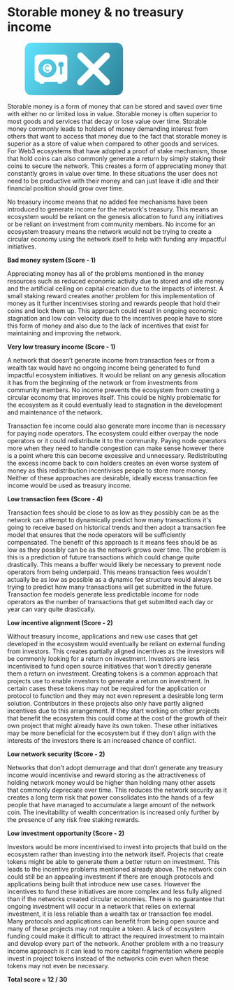 # Storable money & no treasury income

<div align="left"><figure><img src="../../.gitbook/assets/hoardable-money-no-income.png" alt="" width="225"><figcaption></figcaption></figure></div>

Storable money is a form of money that can be stored and saved over time with either no or limited loss in value. Storable money is often superior to most goods and services that decay or lose value over time. Storable money commonly leads to holders of money demanding interest from others that want to access that money due to the fact that storable money is superior as a store of value when compared to other goods and services. For Web3 ecosystems that have adopted a proof of stake mechanism, those that hold coins can also commonly generate a return by simply staking their coins to secure the network. This creates a form of appreciating money that constantly grows in value over time. In these situations the user does not need to be productive with their money and can just leave it idle and their financial position should grow over time.

No treasury income means that no added fee mechanisms have been introduced to generate income for the network's treasury. This means an ecosystem would be reliant on the genesis allocation to fund any initiatives or be reliant on investment from community members. No income for an ecosystem treasury means the network would not be trying to create a circular economy using the network itself to help with funding any impactful initiatives.



**Bad money system (Score - 1)**

Appreciating money has all of the problems mentioned in the money resources such as reduced economic activity due to stored and idle money and the artificial ceiling on capital creation due to the impacts of interest. A small staking reward creates another problem for this implementation of money as it further incentivises storing and rewards people that hold their coins and lock them up. This approach could result in ongoing economic stagnation and low coin velocity due to the incentives people have to store this form of money and also due to the lack of incentives that exist for maintaining and improving the network.



**Very low treasury income (Score - 1)**

A network that doesn’t generate income from transaction fees or from a wealth tax would have no ongoing income being generated to fund impactful ecosystem initiatives. It would be reliant on any genesis allocation it has from the beginning of the network or from investments from community members. No income prevents the ecosystem from creating a circular economy that improves itself. This could be highly problematic for the ecosystem as it could eventually lead to stagnation in the development and maintenance of the network.

Transaction fee income could also generate more income than is necessary for paying node operators. The ecosystem could either overpay the node operators or it could redistribute it to the community. Paying node operators more when they need to handle congestion can make sense however there is a point where this can become excessive and unnecessary. Redistributing the excess income back to coin holders creates an even worse system of money as this redistribution incentivises people to store more money. Neither of these approaches are desirable, ideally excess transaction fee income would be used as treasury income.



**Low transaction fees (Score - 4)**

Transaction fees should be close to as low as they possibly can be as the network can attempt to dynamically predict how many transactions it's going to receive based on historical trends and then adopt a transaction fee model that ensures that the node operators will be sufficiently compensated. The benefit of this approach is it means fees should be as low as they possibly can be as the network grows over time. The problem is this is a prediction of future transactions which could change quite drastically. This means a buffer would likely be necessary to prevent node operators from being underpaid. This means transaction fees wouldn’t actually be as low as possible as a dynamic fee structure would always be trying to predict how many transactions will get submitted in the future. Transaction fee models generate less predictable income for node operators as the number of transactions that get submitted each day or year can vary quite drastically.



**Low incentive alignment (Score - 2)**

Without treasury income, applications and new use cases that get developed in the ecosystem would eventually be reliant on external funding from investors. This creates partially aligned incentives as the investors will be commonly looking for a return on investment. Investors are less incentivised to fund open source initiatives that won’t directly generate them a return on investment. Creating tokens is a common approach that projects use to enable investors to generate a return on investment. In certain cases these tokens may not be required for the application or protocol to function and they may not even represent a desirable long term solution. Contributors in these projects also only have partly aligned incentives due to this arrangement. If they start working on other projects that benefit the ecosystem this could come at the cost of the growth of their own project that might already have its own token. These other initiatives may be more beneficial for the ecosystem but if they don’t align with the interests of the investors there is an increased chance of conflict.



**Low network security (Score - 2)**

Networks that don’t adopt demurrage and that don’t generate any treasury income would incentivise and reward storing as the attractiveness of holding network money would be higher than holding many other assets that commonly depreciate over time. This reduces the network security as it creates a long term risk that power consolidates into the hands of a few people that have managed to accumulate a large amount of the network coin. The inevitability of wealth concentration is increased only further by the presence of any risk free staking rewards.



**Low investment opportunity (Score - 2)**

Investors would be more incentivised to invest into projects that build on the ecosystem rather than investing into the network itself. Projects that create tokens might be able to generate them a better return on investment. This leads to the incentive problems mentioned already above. The network coin could still be an appealing investment if there are enough protocols and applications being built that introduce new use cases. However the incentives to fund these initiatives are more complex and less fully aligned than if the networks created circular economies. There is no guarantee that ongoing investment will occur in a network that relies on external investment, it is less reliable than a wealth tax or transaction fee model. Many protocols and applications can benefit from being open source and many of these projects may not require a token. A lack of ecosystem funding could make it difficult to attract the required investment to maintain and develop every part of the network. Another problem with a no treasury income approach is it can lead to more capital fragmentation where people invest in project tokens instead of the networks coin even when these tokens may not even be necessary.



**Total score = 12 / 30**
